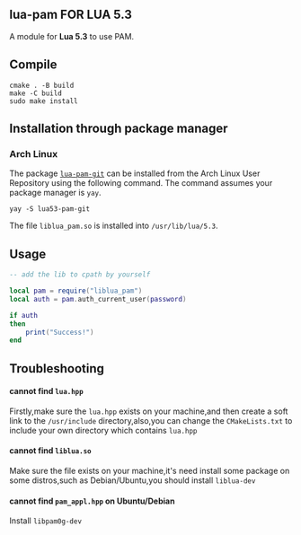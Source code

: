 ## lua-pam FOR LUA 5.3
A module for **Lua 5.3** to use PAM.

## Compile
```shell
cmake . -B build
make -C build
sudo make install
```

## Installation through package manager

### Arch Linux

The package [`lua-pam-git`](https://aur.archlinux.org/packages/lua-pam-git/) can be installed from the Arch Linux User Repository using the following command. The command assumes your package manager is `yay`.

```
yay -S lua53-pam-git
```

The file `liblua_pam.so` is installed into `/usr/lib/lua/5.3`.

## Usage
```lua
-- add the lib to cpath by yourself

local pam = require("liblua_pam")
local auth = pam.auth_current_user(password)

if auth
then
    print("Success!")
end
```

## Troubleshooting
#### cannot find `lua.hpp`
Firstly,make sure the `lua.hpp` exists on your machine,and then create a soft link to the `/usr/include` directory,also,you can change the `CMakeLists.txt` to include your own directory which contains `lua.hpp`
#### cannot find `liblua.so`
Make sure the file exists on your machine,it's need install some package on some distros,such as Debian/Ubuntu,you should install `liblua-dev`
#### cannot find `pam_appl.hpp` on Ubuntu/Debian
Install `libpam0g-dev`
